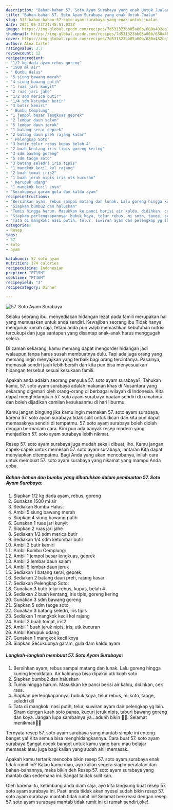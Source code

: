 ```yaml
---
description: "Bahan-bahan 57. Soto Ayam Surabaya yang enak Untuk Jualan"
title: "Bahan-bahan 57. Soto Ayam Surabaya yang enak Untuk Jualan"
slug: 533-bahan-bahan-57-soto-ayam-surabaya-yang-enak-untuk-jualan
date: 2021-05-23T21:45:51.032Z
image: https://img-global.cpcdn.com/recipes/7d531323bb05a00b/680x482cq70/57-soto-ayam-surabaya-foto-resep-utama.jpg
thumbnail: https://img-global.cpcdn.com/recipes/7d531323bb05a00b/680x482cq70/57-soto-ayam-surabaya-foto-resep-utama.jpg
cover: https://img-global.cpcdn.com/recipes/7d531323bb05a00b/680x482cq70/57-soto-ayam-surabaya-foto-resep-utama.jpg
author: Alex Carter
ratingvalue: 3.7
reviewcount: 12
recipeingredient:
- "1/2 kg dada ayam rebus goreng"
- "1500 ml air"
- " Bumbu Halus"
- "5 siung bawang merah"
- "4 siung bawang putih"
- "1 ruas jari kunyit"
- "2 ruas jari jahe"
- "1/2 sdm merica butir"
- "1/4 sdm ketumbar butir"
- "3 butir kemiri"
- " Bumbu Cemplung"
- "1 jempol besar lengkuas geprek"
- "2 lembar daun salam"
- "5 lembar daun jeruk"
- "1 batang serai geprek"
- "2 batang daun preh rajang kasar"
- " Pelengkap Soto"
- "3 butir telur rebus kupas belah 4"
- "2 buah kentang iris tipis goreng kering"
- "3 sdm bawang goreng"
- "5 sdm taoge soto"
- "3 batang seledri iris tipis"
- "1 mangkok kecil kol rajang"
- "2 buah tomat iris2"
- "1 buah jeruk nipis iris utk kucuran"
- " Kerupuk udang"
- "1 mangkok kecil koya"
- "Secukupnya garam gula dam kaldu ayam"
recipeinstructions:
- "Bersihkan ayam, rebus sampai matang dan lunak. Lalu goreng hingga kuning kecoklatan. Air kaldunya bisa dipakai utk kuah soto"
- "Siapkan bumbu2 dan haluskan"
- "Tumis hingga harum. Masukkan ke panci berisi air kaldu, didihkan, cek rasa."
- "Siapkan perlengkapannya: bubuk koya, telur rebus, mi soto, taoge, seledri dll"
- "Tata di mangkok: nasi putih, telur, suwiran ayam dan pelengkap yg lain. Siram dengan kuah soto panas, kucuri jeruk nipis, taburi bawang goreng dan koya. Jangan lupa sambalnya ya...aduhh bikin 🤤🤤. Selamat menikmati🥰🥰"
categories:
- Resep
tags:
- 57
- soto
- ayam

katakunci: 57 soto ayam 
nutrition: 174 calories
recipecuisine: Indonesian
preptime: "PT15M"
cooktime: "PT46M"
recipeyield: "3"
recipecategory: Dinner

---
```



![57. Soto Ayam Surabaya](https://img-global.cpcdn.com/recipes/7d531323bb05a00b/680x482cq70/57-soto-ayam-surabaya-foto-resep-utama.jpg)

Selaku seorang ibu, menyediakan hidangan lezat pada famili merupakan hal yang memuaskan untuk anda sendiri. Kewajiban seorang ibu Tidak hanya mengurus rumah saja, tetapi anda pun wajib memastikan kebutuhan nutrisi tercukupi dan juga santapan yang disantap anak-anak harus menggugah selera.

Di zaman  sekarang, kamu memang dapat mengorder hidangan jadi walaupun tanpa harus susah membuatnya dulu. Tapi ada juga orang yang memang ingin menyajikan yang terbaik bagi orang tercintanya. Pasalnya, memasak sendiri jauh lebih bersih dan kita pun bisa menyesuaikan hidangan tersebut sesuai kesukaan famili. 



Apakah anda adalah seorang penyuka 57. soto ayam surabaya?. Tahukah kamu, 57. soto ayam surabaya adalah makanan khas di Nusantara yang sekarang digemari oleh orang-orang di berbagai wilayah di Indonesia. Kita dapat menghidangkan 57. soto ayam surabaya buatan sendiri di rumahmu dan boleh dijadikan camilan kesukaanmu di hari liburmu.

Kamu jangan bingung jika kamu ingin memakan 57. soto ayam surabaya, karena 57. soto ayam surabaya tidak sulit untuk dicari dan kita pun dapat memasaknya sendiri di tempatmu. 57. soto ayam surabaya boleh diolah dengan bermacam cara. Kini pun ada banyak resep modern yang menjadikan 57. soto ayam surabaya lebih nikmat.

Resep 57. soto ayam surabaya juga mudah sekali dibuat, lho. Kamu jangan capek-capek untuk memesan 57. soto ayam surabaya, lantaran Kita dapat menyiapkan ditempatmu. Bagi Anda yang akan mencobanya, inilah cara untuk membuat 57. soto ayam surabaya yang nikamat yang mampu Anda coba.

<!--inarticleads1-->

##### Bahan-bahan dan bumbu yang dibutuhkan dalam pembuatan 57. Soto Ayam Surabaya:

1. Siapkan 1/2 kg dada ayam, rebus, goreng
1. Gunakan 1500 ml air
1. Sediakan  Bumbu Halus:
1. Ambil 5 siung bawang merah
1. Siapkan 4 siung bawang putih
1. Gunakan 1 ruas jari kunyit
1. Siapkan 2 ruas jari jahe
1. Sediakan 1/2 sdm merica butir
1. Sediakan 1/4 sdm ketumbar butir
1. Ambil 3 butir kemiri
1. Ambil  Bumbu Cemplung:
1. Ambil 1 jempol besar lengkuas, geprek
1. Ambil 2 lembar daun salam
1. Ambil 5 lembar daun jeruk
1. Sediakan 1 batang serai, geprek
1. Sediakan 2 batang daun preh, rajang kasar
1. Sediakan  Pelengkap Soto:
1. Gunakan 3 butir telur rebus, kupas, belah 4
1. Sediakan 2 buah kentang, iris tipis, goreng kering
1. Gunakan 3 sdm bawang goreng
1. Siapkan 5 sdm taoge soto
1. Gunakan 3 batang seledri, iris tipis
1. Sediakan 1 mangkok kecil kol rajang
1. Ambil 2 buah tomat, iris2
1. Ambil 1 buah jeruk nipis, iris, utk kucuran
1. Ambil  Kerupuk udang
1. Gunakan 1 mangkok kecil koya
1. Siapkan Secukupnya garam, gula dam kaldu ayam




<!--inarticleads2-->

##### Langkah-langkah membuat 57. Soto Ayam Surabaya:

1. Bersihkan ayam, rebus sampai matang dan lunak. Lalu goreng hingga kuning kecoklatan. Air kaldunya bisa dipakai utk kuah soto
1. Siapkan bumbu2 dan haluskan
1. Tumis hingga harum. Masukkan ke panci berisi air kaldu, didihkan, cek rasa.
1. Siapkan perlengkapannya: bubuk koya, telur rebus, mi soto, taoge, seledri dll
1. Tata di mangkok: nasi putih, telur, suwiran ayam dan pelengkap yg lain. Siram dengan kuah soto panas, kucuri jeruk nipis, taburi bawang goreng dan koya. Jangan lupa sambalnya ya...aduhh bikin 🤤🤤. Selamat menikmati🥰🥰




Ternyata resep 57. soto ayam surabaya yang mantab simple ini enteng banget ya! Kita semua bisa menghidangkannya. Cara buat 57. soto ayam surabaya Sangat cocok banget untuk kamu yang baru mau belajar memasak atau juga bagi kalian yang sudah ahli memasak.

Apakah kamu tertarik mencoba bikin resep 57. soto ayam surabaya enak tidak rumit ini? Kalau kamu mau, ayo kalian segera siapin peralatan dan bahan-bahannya, maka bikin deh Resep 57. soto ayam surabaya yang mantab dan sederhana ini. Sangat taidak sulit kan. 

Oleh karena itu, ketimbang anda diam saja, ayo kita langsung buat resep 57. soto ayam surabaya ini. Pasti anda tiidak akan nyesel sudah bikin resep 57. soto ayam surabaya mantab tidak rumit ini! Selamat berkreasi dengan resep 57. soto ayam surabaya mantab tidak rumit ini di rumah sendiri,oke!.


